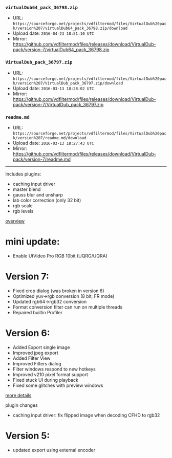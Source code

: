 ### `virtualDub64_pack_36798.zip`

- URL: `https://sourceforge.net/projects/vdfiltermod/files/VirtualDub%20pack/version%207/virtualDub64_pack_36798.zip/download`
- Upload date: `2016-04-23 18:51:10 UTC`
- Mirror: https://github.com/vdfiltermod/files/releases/download/VirtualDub-pack/version-7/virtualDub64_pack_36798.zip


### `VirtualDub_pack_36797.zip`

- URL: `https://sourceforge.net/projects/vdfiltermod/files/VirtualDub%20pack/version%207/VirtualDub_pack_36797.zip/download`
- Upload date: `2016-03-13 18:28:02 UTC`
- Mirror: https://github.com/vdfiltermod/files/releases/download/VirtualDub-pack/version-7/VirtualDub_pack_36797.zip


### `readme.md`

- URL: `https://sourceforge.net/projects/vdfiltermod/files/VirtualDub%20pack/version%207/readme.md/download`
- Upload date: `2016-03-13 18:27:43 UTC`
- Mirror: https://github.com/vdfiltermod/files/releases/download/VirtualDub-pack/version-7/readme.md

---

Includes plugins:

*  caching input driver
*  master blend
*  gauss blur and unsharp
*  lab color correction (only 32 bit)
*  rgb scale
*  rgb levels

[overview](https://sourceforge.net/p/vdfiltermod/wiki/)

# mini update:

*  Enable UtVideo Pro RGB 10bit (UQRG/UQRA)

# Version 7:

*  Fixed crop dialog (was broken in version 6)
*  Optimized yuv->rgb conversion (8 bit, FR mode)
*  Updated rgb64->rgb32 conversion
*  Format conversion filter can run on multiple threads
*  Repaired builtin Profiler

# Version 6:

*  Added Export single image
*  Improved jpeg export
*  Added Filter View
*  Improved Filters dialog
*  Filter windows respond to new hotkeys
*  Improved v210 pixel format support
*  Fixed stuck UI during playback
*  Fixed some glitches with preview windows

[more details](https://sourceforge.net/p/vdfiltermod/wiki/changes6/)

plugin changes

* caching input driver: fix flipped image when decoding CFHD to rgb32

# Version 5:

*  updated export using external encoder


